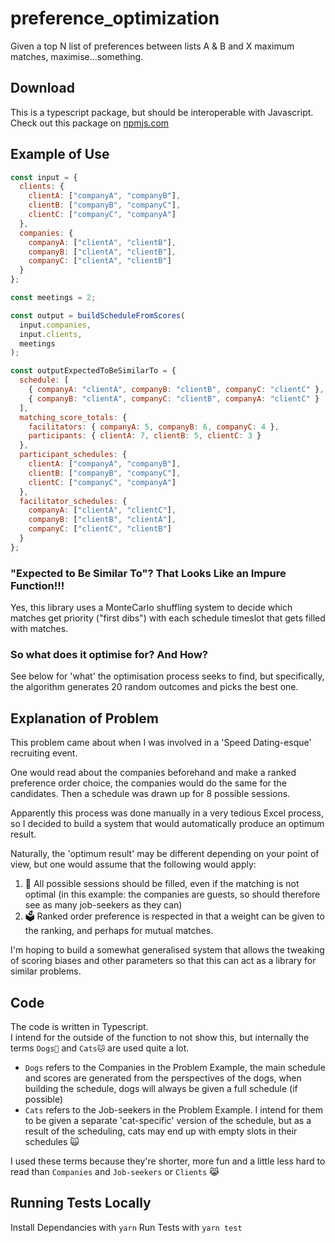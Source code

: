 # preference_optimization

Given a top N list of preferences between lists A &amp; B and X maximum matches, maximise...something.

## Download

This is a typescript package, but should be interoperable with Javascript.
Check out this package on [npmjs.com](https://www.npmjs.com/package/preference_optimization)

## Example of Use

```javascript
const input = {
  clients: {
    clientA: ["companyA", "companyB"],
    clientB: ["companyB", "companyC"],
    clientC: ["companyC", "companyA"]
  },
  companies: {
    companyA: ["clientA", "clientB"],
    companyB: ["clientA", "clientB"],
    companyC: ["clientA", "clientB"]
  }
};

const meetings = 2;

const output = buildScheduleFromScores(
  input.companies,
  input.clients,
  meetings
);

const outputExpectedToBeSimilarTo = {
  schedule: [
    { companyA: "clientA", companyB: "clientB", companyC: "clientC" },
    { companyB: "clientA", companyC: "clientB", companyA: "clientC" }
  ],
  matching_score_totals: {
    facilitators: { companyA: 5, companyB: 6, companyC: 4 },
    participants: { clientA: 7, clientB: 5, clientC: 3 }
  },
  participant_schedules: {
    clientA: ["companyA", "companyB"],
    clientB: ["companyB", "companyC"],
    clientC: ["companyC", "companyA"]
  },
  facilitator_schedules: {
    companyA: ["clientA", "clientC"],
    companyB: ["clientB", "clientA"],
    companyC: ["clientC", "clientB"]
  }
};
```

### "Expected to Be Similar To"? That Looks Like an Impure Function!!!

Yes, this library uses a MonteCarlo shuffling system to decide which matches get priority ("first dibs") with each schedule timeslot that gets filled with matches.

### So what does it optimise for? And How?

See below for 'what' the optimisation process seeks to find, but specifically, the algorithm generates 20 random outcomes and picks the best one.

## Explanation of Problem

This problem came about when I was involved in a 'Speed Dating-esque' recruiting event.

One would read about the companies beforehand and make a ranked preference order choice, the companies would do the same for the candidates. Then a schedule was drawn up for 8 possible sessions.

Apparently this process was done manually in a very tedious Excel process, so I decided to build a system that would automatically produce an optimum result.

Naturally, the 'optimum result' may be different depending on your point of view, but one would assume that the following would apply:

1. 📅 All possible sessions should be filled, even if the matching is not optimal (in this example: the companies are guests, so should therefore see as many job-seekers as they can)
2. 🗳️ Ranked order preference is respected in that a weight can be given to the ranking, and perhaps for mutual matches.

I'm hoping to build a somewhat generalised system that allows the tweaking of scoring biases and other parameters so that this can act as a library for similar problems.

## Code

The code is written in Typescript.  
I intend for the outside of the function to not show this, but internally the terms `Dogs🐶` and `Cats🐱` are used quite a lot.

- `Dogs` refers to the Companies in the Problem Example, the main schedule and scores are generated from the perspectives of the dogs, when building the schedule, dogs will always be given a full schedule (if possible)
- `Cats` refers to the Job-seekers in the Problem Example. I intend for them to be given a separate 'cat-specific' version of the schedule, but as a result of the scheduling, cats may end up with empty slots in their schedules 🙀

I used these terms because they're shorter, more fun and a little less hard to read than `Companies` and `Job-seekers` or `Clients` 😹

## Running Tests Locally

Install Dependancies with `yarn`
Run Tests with `yarn test`
